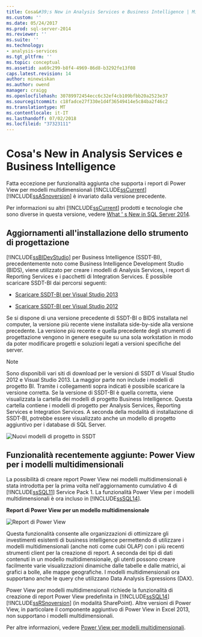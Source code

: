 ```yaml
---
title: Cosa&#39;s New in Analysis Services e Business Intelligence | Microsoft Docs
ms.custom: ''
ms.date: 05/24/2017
ms.prod: sql-server-2014
ms.reviewer: ''
ms.suite: ''
ms.technology:
- analysis-services
ms.tgt_pltfrm: ''
ms.topic: conceptual
ms.assetid: aa69c299-b8f4-4969-86d8-b3292fe13f08
caps.latest.revision: 14
author: minewiskan
ms.author: owend
manager: craigg
ms.openlocfilehash: 30789972454ecc6c32ef4cb109bfbb20a2523e37
ms.sourcegitcommit: c18fadce27f330e1d4f36549414e5c84ba2f46c2
ms.translationtype: MT
ms.contentlocale: it-IT
ms.lasthandoff: 07/02/2018
ms.locfileid: "37323111"
---
```

# <a name="what39s-new-in-analysis-services-and-business-intelligence"></a>Cosa&#39;s New in Analysis Services e Business Intelligence
  Fatta eccezione per funzionalità aggiunta che supporta i report di Power View per modelli multidimensionali [!INCLUDE[ssCurrent](../includes/sscurrent-md.md)] [!INCLUDE[ssASnoversion](../includes/ssasnoversion-md.md)] è invariato dalla versione precedente.  
  
 Per informazioni su altri [!INCLUDE[ssCurrent](../includes/sscurrent-md.md)] prodotti e tecnologie che sono diverse in questa versione, vedere [What ' s New in SQL Server 2014](../sql-server/what-s-new-in-sql-server-2016.md).  
  
## <a name="updates-to-design-tool-installation"></a>Aggiornamenti all'installazione dello strumento di progettazione  
 [!INCLUDE[ssBIDevStudio](../includes/ssbidevstudio-md.md)] per Business Intelligence (SSDT-BI), precedentemente noto come Business Intelligence Development Studio (BIDS), viene utilizzato per creare i modelli di Analysis Services, i report di Reporting Services e i pacchetti di Integration Services. È possibile scaricare SSDT-BI dai percorsi seguenti:  
  
-   [Scaricare SSDT-BI per Visual Studio 2013](http://go.microsoft.com/fwlink/p/?LinkId=396526)  
  
-   [Scaricare SSDT-BI per Visual Studio 2012](http://go.microsoft.com/fwlink/p/?LinkID=273673)  
  
 Se si dispone di una versione precedente di SSDT-BI o BIDS installata nel computer, la versione più recente viene installata side-by-side alla versione precedente. La versione più recente e quella precedente degli strumenti di progettazione vengono in genere eseguite su una sola workstation in modo da poter modificare progetti e soluzioni legati a versioni specifiche del server.  
  
> [!NOTE]  
>  Sono disponibili vari siti di download per le versioni di SSDT di Visual Studio 2012 e Visual Studio 2013. La maggior parte non include i modelli di progetto BI. Tramite i collegamenti sopra indicati è possibile scaricare la versione corretta. Se la versione di SSDT-BI è quella corretta, viene visualizzata la cartella dei modelli di progetto Business Intelligence. Questa cartella contiene i modelli di progetto per Analysis Services, Reporting Services e Integration Services. A seconda della modalità di installazione di SSDT-BI, potrebbe essere visualizzato anche un modello di progetto aggiuntivo per i database di SQL Server.  
  
 ![Nuovi modelli di progetto in SSDT](media/ssdt-biprojects.png "Nuovi modelli di progetto in SSDT")  
  
## <a name="features-recently-added-power-view-for-multidimensional-models"></a>Funzionalità recentemente aggiunte: Power View per i modelli multidimensionali  
 La possibilità di creare report Power View nei modelli multidimensionali è stata introdotta per la prima volta nell'aggiornamento cumulativo 4 di [!INCLUDE[ssSQL11](../includes/sssql11-md.md)] Service Pack 1. La funzionalità Power View per i modelli multidimensionali è ora incluso in [!INCLUDE[ssSQL14](../includes/sssql14-md.md)].  
  
 **Report di Power View per un modello multidimensionale**  
  
 ![Report di Power View](media/powerviewreport-wn.gif "Report Power View")  
  
 Questa funzionalità consente alle organizzazioni di ottimizzare gli investimenti esistenti di business intelligence permettendo di utilizzare i modelli multidimensionali (anche noti come cubi OLAP) con i più recenti strumenti client per la creazione di report. A seconda dei tipi di dati contenuti in un modello multidimensionale, gli utenti possono creare facilmente varie visualizzazioni dinamiche dalle tabelle e dalle matrici, ai grafici a bolle, alle mappe geografiche. I modelli multidimensionali ora supportano anche le query che utilizzano Data Analysis Expressions (DAX).  
  
 Power View per modelli multidimensionali richiede la funzionalità di creazione di report Power View predefinita in [!INCLUDE[ssSQL14](../includes/sssql14-md.md)] [!INCLUDE[ssRSnoversion](../includes/ssrsnoversion-md.md)] (in modalità SharePoint). Altre versioni di Power View, in particolare il componente aggiuntivo di Power View in Excel 2013, non supportano i modelli multidimensionali.  
  
 Per altre informazioni, vedere [Power View per modelli multidimensionali](http://msdn.microsoft.com/library/dn140246.aspx).  
  
  
